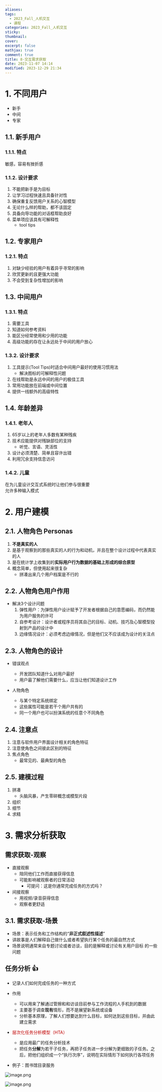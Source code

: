 ```yaml
---
aliases: 
tags:
  - 2023_Fall_人机交互
  - 课程
categories: 2023_Fall_人机交互
sticky: 
thumbnail: 
cover: 
excerpt: false
mathjax: true
comment: true
title: 8-交互需求获取
date: 2023-11-07 14:14
modified: 2023-12-29 21:34
---
```


# 1. 不同用户

- 新手
- 中间
- 专家

## 1.1. 新手用户

### 1.1.1. 特点

敏感，容易有挫折感

### 1.1.2. 设计要求

1. 不能把新手是为目标
2. 让学习过程快速且具备针对性
3. 确保重复反馈用户关系的心智模型
4. 无论什么样的帮助，都不该固定
5. 具备向导功能的对话框帮助良好
6. 菜单项应该具有可解释性
	- tool tips

## 1.2. 专家用户

### 1.2.1. 特点

1. 对缺少经验的用户有着异乎寻常的影响
2. 欣赏更新的且更强大功能
3. 不会受到复杂性增加的影响

## 1.3. 中间用户

### 1.3.1. 特点

1. 需要工具
2. 知道如何参考资料
3. 能区分经常使用和少用的功能
4. 高级功能的存在让永远处于中间的用户放心

### 1.3.2. 设计要求

1. 工具提示(Tool Tips)时适合中间用户最好的使用习惯用法
	- 解决图标的可解释性问题
2. 在线帮助是永远中间的用户的极佳工具
3. 常用功能放在前端或中间位置
4. 提供一线额外的高级特性

## 1.4. 年龄差异

### 1.4.1. 老年人

1. 65岁以上的老年人多数有某种残疾
2. 技术应能提供对残缺部位的支持
	- 听觉、言语、灵活性
3. 设计必须清楚、简单且容许出错
4. 利用冗余支持信息访问

### 1.4.2. 儿童

在为儿童设计交互式系统时让他们参与很重要  
允许多种输入模式

# 2. 用户建模

## 2.1. 人物角色 Personas

1. **不是真实的人**
2. 是基于观察到的那些真实的人的行为和动机，并且在整个设计过程中代表真实的人
3. 是在统计学上收集到的**实际用户行为数据的基础上形成的综合原型**
4. 概念简单，但使用起来很复杂
	- 拼凑出来几个用户档案是不行的

## 2.2. 人物角色用户作用

- 解决3个设计问题
	1. 弹性用户：为弹性用户设计赋予了开发者根据自己的意愿编码，而仍然能为用户服务的许可
	2. 自参考设计：设计者或程序员将其自己的目标、动机、技巧及心智模型投射到产品的设计中
	3. 边缘情况设计：必须考虑边缘情况，但是他们又不应该成为设计的关注点

## 2.3. 人物角色的设计

- 错误观点
	- 开发团队知道什么对用户最好
	- 用户最了解他们需要什么，应当让他们知道设计工作

- 人物角色
	- 与某个特定系统绑定
	- 这些属性可能是若干个用户共有的
	- 同一个用户也可以扮演系统的任意个不同角色

## 2.4. 注意点

1. 注意与软件用户界面设计相关的角色特征
2. 注意使角色之间彼此区别的特征
3. 焦点角色
	- 最常见的、最典型的角色

## 2.5. 建模过程

1. 拼凑
	- 头脑风暴，产生零碎概念或模型片段
2. 组织
3. 细节
4. 求精

# 3. 需求分析获取

## 需求获取-观察

- 直接观察
	- 陪同他们工作而直接获得信息
	- 可能影响被观察者的日常活动
		- 可提问：这是你通常完成任务的方式吗？
- 间接观察
	- 用视频/录音获得信息
	- 观察者更舒适

## 3.1. 需求获取-场景

- 场景：表示任务和工作结构的“**非正式叙述性描述**”
- 讲故事是人们解释自己做什么或者希望执行某个任务的最自然方式
- 场景说明通常来自专题讨论或者访谈，目的是解释或讨论有关用户目标 的一些问题

## 任务分析 👍

- 记录人们如何完成任务的一种方式
- 作用
	- 可以用来了解通过管擦和和访谈目前参与工作流程的人手机到的数据
	- 主要基于调查**现有**情形，而不是展望新系统或设备
	- 分析基本原理，了解人们想要达到什么目标，如何达到这些目标，并由此建立需求
- <font color="#c00000">层次化任务分析模型（HTA）</font>
	- 是应用最广的任务分析技术
	- 把任务**分解**为若干子任务，再把子任务进一步分解为更细致的子任务。之后，把他们组织成一个“执行次序”，说明在实际情形下如何执行各项任务

- 例子：图书馆目录服务

![image.png](https://chillcharlie-img.oss-cn-hangzhou.aliyuncs.com/image%2F2023%2F12%2F29%2F21-35-52-050cbe82b58a41e721249e5272f16e4b-20231229213551-6f693c.png)

![image.png](https://chillcharlie-img.oss-cn-hangzhou.aliyuncs.com/image%2F2023%2F12%2F29%2F21-35-11-ce7dae0beaee7e3752c830e2ff187776-20231229213509-2173f8.png)
